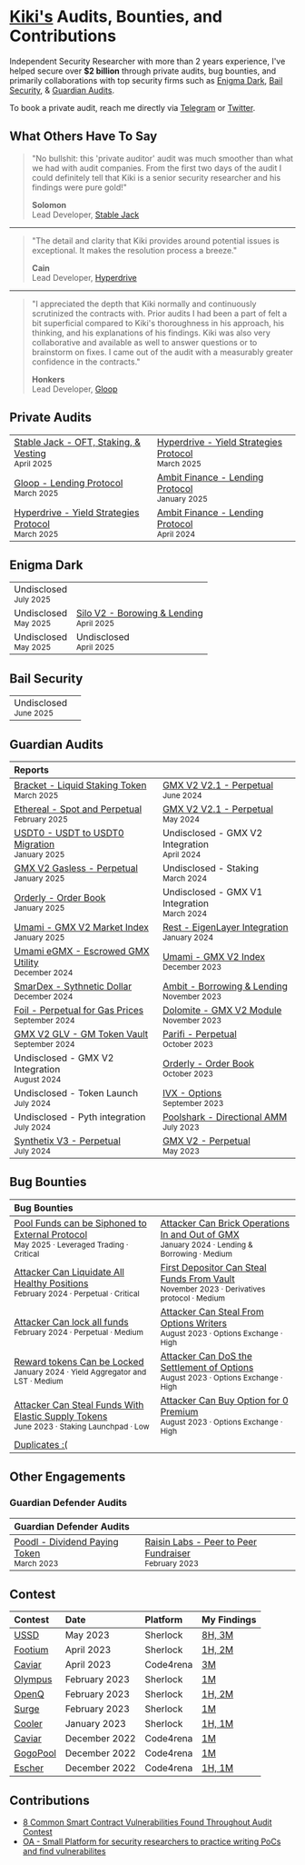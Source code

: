 # [Kiki's](https://twitter.com/Kiki_developer) Audits, Bounties, and Contributions

Independent Security Researcher with more than 2 years experience, I've helped secure over **$2 billion** through private audits, bug bounties, and primarily collaborations with top security firms such as [Enigma Dark](https://www.enigmadark.com/), [Bail Security](https://bailsec.io/), & [Guardian Audits](https://guardianaudits.com/). 

To book a private audit, reach me directly via [Telegram](https://t.me/kiki_dev) or [Twitter](https://twitter.com/Kiki_developer).

## What Others Have To Say

> "No bullshit: this 'private auditor' audit was much smoother than what we had with audit companies. From the first two days of the audit I could definitely tell that Kiki is a senior security researcher and his findings were pure gold!" 
>
> **Solomon**  
> Lead Developer, [Stable Jack](https://x.com/StableJack_xyz)

---

> "The detail and clarity that Kiki provides around potential issues is exceptional. It makes the resolution process a breeze."  
>
> **Cain**  
> Lead Developer, [Hyperdrive](https://x.com/hyperdrivedefi)

---

> "I appreciated the depth that Kiki normally and continuously scrutinized the contracts with. Prior audits I had been a part of felt a bit superficial compared to Kiki's thoroughness in his approach, his thinking, and his explanations of his findings. Kiki was also very collaborative and available as well to answer questions or to brainstorm on fixes. I came out of the audit with a measurably greater confidence in the contracts." 
>
> **Honkers**  
> Lead Developer, [Gloop](https://x.com/gloopfinance)

## Private Audits

| |  |
|:--------------|:--|
| [Stable Jack - OFT, Staking, & Vesting](Engagements/4:2:25_StableJack_Final_Report.pdf)<br><sub>April 2025</sub> | [Hyperdrive - Yield Strategies Protocol](Engagements/3:5:25_Hyperdrive_Final_Report.pdf)<br><sub>March 2025</sub> |
| [Gloop - Lending Protocol](Engagements/3:14:25_Gloop_Final_Report.pdf)<br><sub>March 2025</sub> | [Ambit Finance - Lending Protocol](Engagements/Ambit_Finance_Final_Report.pdf)<br><sub>January 2025</sub> |
| [Hyperdrive - Yield Strategies Protocol](Engagements/3:8:25_Hyperdrive_Final_Report.pdf)<br><sub>March 2025</sub> | [Ambit Finance - Lending Protocol](Engagements/4:22:24_Ambit_Final_Report.pdf)<br><sub>April 2024</sub> |

## Enigma Dark

| |  |
|:-----------|:--|
| Undisclosed<br><sub>July 2025</sub>||
| Undisclosed<br><sub>May 2025</sub>| [Silo V2 - Borowing & Lending](https://x.com/SiloFinance)<br><sub>April 2025</sub> |
| Undisclosed<br><sub>May 2025</sub> | Undisclosed<br><sub>April 2025</sub> |

## Bail Security
| |  |
|:-----------|:--|
| Undisclosed<br><sub>June 2025</sub>||



## Guardian Audits

| Reports |  |
|:----------------|:----------------|
| [Bracket - Liquid Staking Token](https://2328915316-files.gitbook.io/~/files/v0/b/gitbook-x-prod.appspot.com/o/spaces%2FXs79h1Fq9RF5CisvRcu8%2Fuploads%2FFaRAPSHltXHNCTIsWs78%2FBracket%20Rd.2%20-%20LST%20Vault_report.pdf?alt=media&token=f93d5d12-a112-4976-a66d-8f5cb069ef0d)<br><sub>March 2025</sub> | [GMX V2 V2.1 - Perpetual](https://github.com/GuardianAudits/Audits/blob/main/GMX/2024-06-14_GMX_Updates_2.pdf)<br><sub>June 2024</sub> |
| [Ethereal - Spot and Perpetual](https://github.com/GuardianAudits/Audits/blob/main/Ethereal/2025-02-10_Ethereal_Vault.pdf)<br><sub>February 2025</sub> | [GMX V2 V2.1 - Perpetual](https://github.com/GuardianAudits/Audits/blob/main/GMX/2024-06-14_GMX_Updates_1.pdf)<br><sub>May 2024</sub> |
| [USDT0 - USDT to USDT0 Migration](https://github.com/GuardianAudits/Audits/blob/main/USDT0/USDT_Arbitrum_Upgrade.pdf)<br><sub>January 2025</sub> | Undisclosed - GMX V2 Integration<br><sub>April 2024</sub> |
| [GMX V2 Gasless - Perpetual](https://github.com/GuardianAudits/Audits/blob/main/GMX/2025-02-27_GMX_Gasless.pdf)<br><sub>January 2025</sub> | Undisclosed - Staking<br><sub>March 2024</sub> |
| [Orderly - Order Book](https://github.com/GuardianAudits/Audits/blob/main/Orderly/2025-02-24_Orderly_Vault.pdf)<br><sub>January 2025</sub> | Undisclosed - GMX V1 Integration<br><sub>March 2024</sub> |
| [Umami - GMX V2 Market Index](https://github.com/GuardianAudits/Audits/blob/main/Umami/2025-01-26_Umami_GMX_PositionManager.pdf)<br><sub>January 2025</sub> | [Rest - EigenLayer Integration](https://github.com/GuardianAudits/Audits/blob/main/RestFinance/2024-01-26_Rest_Finance.pdf)<br><sub>January 2024</sub> |
| [Umami eGMX - Escrowed GMX Utility](https://github.com/GuardianAudits/Audits/blob/main/eGMX/2025-01-22_eGMX.pdf)<br><sub>December 2024</sub> | [Umami - GMX V2 Index](https://github.com/GuardianAudits/Audits/blob/main/Umami/2024-01-10_Umami.pdf)<br><sub>December 2023</sub> |
| [SmarDex - Sythnetic Dollar](https://github.com/GuardianAudits/Audits/blob/main/Smardex/12-18-2024_Smardex_USDN.pdf)<br><sub>December 2024</sub> | [Ambit - Borrowing & Lending](https://github.com/GuardianAudits/Audits/blob/main/Ambit/2023-12-06_Ambit.pdf)<br><sub>November 2023</sub> |
| [Foil - Perpetual for Gas Prices](https://github.com/GuardianAudits/Audits/blob/main/Foil/2024-10-28_Foil.pdf)<br><sub>September 2024</sub> | [Dolomite - GMX V2 Module](https://github.com/GuardianAudits/Audits/blob/main/Dolomite/2024-01-11_Dolomite.pdf)<br><sub>November 2023</sub> |
| [GMX V2 GLV - GM Token Vault](https://github.com/GuardianAudits/Audits/blob/main/GMX/2024-09-03_GMX_GLV.pdf)<br><sub>September 2024</sub> | [Parifi - Perpetual](https://github.com/GuardianAudits/Audits/blob/main/PariFi/2024-01-24_PariFi.pdf)<br><sub>October 2023</sub> |
| Undisclosed - GMX V2 Integration<br><sub>August 2024</sub> | [Orderly - Order Book](https://github.com/GuardianAudits/Audits/blob/main/Orderly/2023-10-25_Orderly.pdf)<br><sub>October 2023</sub> |
| Undisclosed - Token Launch<br><sub>July 2024</sub> | [IVX - Options](https://github.com/GuardianAudits/Audits/blob/main/IVX/09-13-2023-IVX.pdf)<br><sub>September 2023</sub> |
| Undisclosed - Pyth integration<br><sub>July 2024</sub> | [Poolshark - Directional AMM](https://github.com/GuardianAudits/Audits/blob/main/Poolshark/Poolshark_Limit_Audit.pdf)<br><sub>July 2023</sub> |
| [Synthetix V3 - Perpetual](https://github.com/GuardianAudits/Audits/blob/main/Synthetix/2025-03-03_Synthetix_BFP_2.pdf)<br><sub>July 2024</sub> | [GMX V2 - Perpetual](https://github.com/GuardianAudits/Audits/blob/main/GMX/2023-05-15_GMX_Synthetics.pdf)<br><sub>May 2023</sub> |

## Bug Bounties

| Bug Bounties |  |
|:-------------|:--|
| [Pool Funds can be Siphoned to External Protocol](Bounties/016.md)<br><sub>May 2025 · Leveraged Trading · Critical</sub> | [Attacker Can Brick Operations In and Out of GMX](Bounties/007.md)<br><sub>January 2024 · Lending & Borrowing · Medium</sub> |
| [Attacker Can Liquidate All Healthy Positions](Bounties/013.md)<br><sub>February 2024 · Perpetual · Critical</sub> | [First Depositor Can Steal Funds From Vault](Bounties/003.md)<br><sub>November 2023 · Derivatives protocol · Medium</sub> |
| [Attacker Can lock all funds](Bounties/015.md)<br><sub>February 2024 · Perpetual · Medium</sub> | [Attacker Can Steal From Options Writers](Bounties/006.md)<br><sub>August 2023 · Options Exchange · High</sub> |
| [Reward tokens Can be Locked](Bounties/012.md)<br><sub>January 2024 · Yield Aggregator and LST · Medium</sub> | [Attacker Can DoS the Settlement of Options](Bounties/005.md)<br><sub>August 2023 · Options Exchange · High</sub> |
| [Attacker Can Steal Funds With Elastic Supply Tokens](Bounties/002.md)<br><sub>June 2023 · Staking Launchpad · Low</sub> | [Attacker Can Buy Option for 0 Premium](Bounties/004.md)<br><sub>August 2023 · Options Exchange · High</sub> |
| [Duplicates :( ](Bounties/Duplicates/README.md)<br><sub></sub>|  |

## Other Engagements 

### Guardian Defender Audits

| Guardian Defender Audits |  |
|:------------------------|:--|
| [Poodl - Dividend Paying Token](Engagements/PoodlAuditTeam2.md)<br><sub>March 2023</sub> | [Raisin Labs - Peer to Peer Fundraiser](Engagements/Raisin_Audit.pdf)<br><sub>February 2023</sub> |

## Contest 

| Contest | Date | Platform | My Findings |
|:--------|:-----|:---------|:------------|
|[USSD](https://audits.sherlock.xyz/contests/82/report)|May 2023|Sherlock|[8H, 3M](Contests/ussd)|
|[Footium](https://audits.sherlock.xyz/contests/71/report)|April 2023|Sherlock|[1H, 2M](Contests/footium)|
|[Caviar](https://code4rena.com/reports/2023-04-caviar)|April 2023|Code4rena|[3M](Contests/caviar/second)|
|[Olympus](https://audits.sherlock.xyz/contests/50/report)|February 2023|Sherlock|[1M](Contests/olympus)|
|[OpenQ](https://audits.sherlock.xyz/contests/39)|February 2023|Sherlock|[1H, 2M](Contests/openq)|
|[Surge](https://audits.sherlock.xyz/contests/51/report)|February 2023|Sherlock|[1M](Contests/surge)|
|[Cooler](https://audits.sherlock.xyz/contests/36)|January 2023|Sherlock|[1H, 1M](Contests/cooler)|
|[Caviar](https://code4rena.com/reports/2022-12-caviar)|December 2022|Code4rena|[1M](Contests/caviar/first)|
|[GogoPool](https://code4rena.com/reports/2022-12-gogopool)|December 2022|Code4rena|[1M](Contests/gogo_pool)|
|[Escher](https://code4rena.com/reports/2022-12-escher)|December 2022|Code4rena|[1H, 1M](Contests/escher)|

## Contributions 
- [8 Common Smart Contract Vulnerabilities Found Throughout Audit Contest](https://medium.com/@kiki.auditor/8-common-smart-contract-vulnerabilities-found-throughout-audit-contest-d8f19c494f7e)
- [OA - Small Platform for security researchers to practice writing PoCs and find vulnerabilites](https://github.com/0xLanterns/OA)
